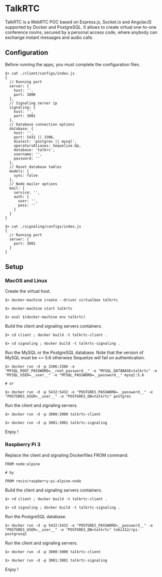 # TalkRTC

TalkRTC is a WebRTC POC based on Express.js, Socket.io and AngularJS supported by Docker and PostgreSQL.
It allows to create virtual one-to-one conference rooms, secured by a personal access code, where anybody can exchange instant messages and audio calls.

## Configuration

Before running the apps, you must complete the configuration files.

```
$> cat ./client/configs/index.js
{
  // Running port
  server: {
    host: '',
    port: 3000
  },
  // Signaling server ip
  signaling: {
    host: '',
    port: 3001
  },
  // Database connection options
  database: {
    host: '',
    port: 5432 || 3306,
    dialect: 'postgres || mysql',
    operatorsAliases: Sequelize.Op,
    database: 'talkrc',
    username: '',
    password: ''
  },
  // Reset database tables
  models: {
    sync: false
  },
  // Node mailer options
  mail: {
    service: '',
    auth: {
      user: '',
      pass: ''
    }
  }
}

$> cat ./signaling/configs/index.js
{
  // Running port
  server: {
    port: 3001
  }
}
```

## Setup

### MacOS and Linux

Create the virtual host.

```
$> docker-machine create --driver virtualbox talkrtc

$> docker-machine start talkrtc

$> eval $(docker-machine env talkrtc)
```

Build the client and signaling servers containers.

```
$> cd client ; docker build -t talkrtc-client .

$> cd signaling ; docker build -t talkrtc-signaling .
```

Run the MySQL or the PostgreSQL database. Note that the version of MySQL must be <= 5.6 otherwise Sequelize will fail on authentication.

```
$> docker run -d -p 3306:3306 -e "MYSQL_ROOT_PASSWORD=__root_password__" -e "MYSQL_DATABASE=talkrtc" -e "MYSQL_USER=__user__" -e "MYSQL_PASSWORD=__password__" mysql:5.6

# or

$> docker run -d -p 5432:5432 -e "POSTGRES_PASSWORD=__password__" -e "POSTGRES_USER=__user__" -e "POSTGRES_DB=talkrtc" postgres
```

Run the client and signaling servers.

```
$> docker run -d -p 3000:3000 talkrtc-client

$> docker run -d -p 3001:3001 talkrtc-signaling
```

Enjoy !

### Raspberry Pi 3

Replace the client and signaling Dockerfiles FROM command.

```
FROM node:alpine

# by

FROM resin/raspberry-pi-alpine-node
```

Build the client and signaling servers containers.

```
$> cd client ; docker build -t talkrtc-client .

$> cd signaling ; docker build -t talkrtc-signaling .
```

Run the PostgreSQL database.

```
$> docker run -d -p 5432:5432 -e "POSTGRES_PASSWORD=__password__" -e "POSTGRES_USER=__user__" -e "POSTGRES_DB=talkrtc" tobi312/rpi-postgresql
```

Run the client and signaling servers.

```
$> docker run -d -p 3000:3000 talkrtc-client

$> docker run -d -p 3001:3001 talkrtc-signaling
```

Enjoy !
